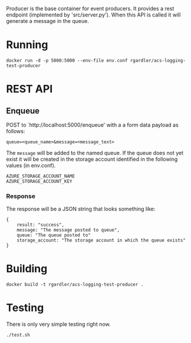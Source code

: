 Producer is the base container for event producers. It provides a rest
endpoint (implemented by 'src/server.py'). When this API is called it
will generate a message in the queue.

# Running

`docker run -d -p 5000:5000 --env-file env.conf rgardler/acs-logging-test-producer`

# REST API

## Enqueue

POST to `http://localhost:5000/enqueue' with a a form data payload as
follows: 

`queue=<queue_name>&message=<message_text>`

The `message` will be added to the named queue. If the queue does not
yet exist it will be created in the storage account identified in the
following values (in env.conf).

```
AZURE_STORAGE_ACCOUNT_NAME
AZURE_STORAGE_ACCOUNT_KEY
```

### Response

The response will be a JSON string that looks something like:

```
{
    result: "success",
    message: "The message posted to queue",
    queue: "The queue posted to"
    storage_account: "The storage account in which the queue exists"
}
```

# Building

`docker build -t rgardler/acs-logging-test-producer .`

# Testing

There is only very simple testing right now.

`./test.sh`